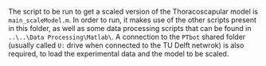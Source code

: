 The script to be run to get a scaled version of the Thoracoscapular model is `main_scaleModel.m`. In order to run, it makes use of the other scripts present in this folder, as well as some data processing scripts that can be found in `..\..\Data Processing\Matlab\`. A connection to the `PTbot` shared folder (usually called `U:` drive when connected to the TU Delft netwrok) is also required, to load the experimental data and the model to be scaled.